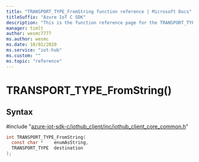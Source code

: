 ```yaml
---                             
title: "TRANSPORT_TYPE_FromString function reference | Microsoft Docs" 
titleSuffix: "Azure IoT C SDK"            
description: "This is the function reference page for the TRANSPORT_TYPE_FromString() function in the Azure IoT C SDK. This SDK is used with Azure IoT Hub and Azure IoT Hub Device Provisioning Service"            
manager: timlt                 
author: wesmc7777              
ms.author: wesmc               
ms.date: 10/01/2020                    
ms.service: "iot-hub"             
ms.custom: ""                
ms.topic: "reference"        
---                            
```


# TRANSPORT_TYPE_FromString()

## Syntax

\#include "[azure-iot-sdk-c/iothub_client/inc/iothub_client_core_common.h](../iothub-client-core-common-h.md)"  
```C
int TRANSPORT_TYPE_FromString(
  const char *    enumAsString,
  TRANSPORT_TYPE  destination
);
```

